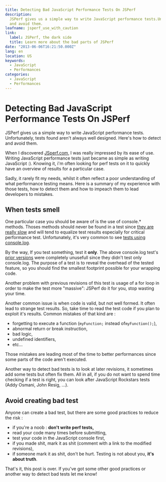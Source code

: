 ```yaml
---
title: Detecting Bad JavaScript Performance Tests On JSPerf
description:
  JSPerf gives us a simple way to write JavaScript performance tests.Unfortunately, tests found aren't always well designed. Here's how to detect
  and avoid them.
leafname: jsperf_use_with_caution
link:
  label: JSPerf, the dark side
  title: Learn more about the bad parts of JSPerf
date: "2013-06-06T16:21:50.000Z"
lang: en
location: US
keywords:
  - JavaScript
  - Performances
categories:
  - JavaScript
  - Performances
---
```


# Detecting Bad JavaScript Performance Tests On JSPerf

JSPerf gives us a simple way to write JavaScript performance tests. Unfortunately, tests found aren't always well designed. Here's how to detect and avoid them.

When I discovered [JSperf.com](https://jsperf.com/ "Create Performance tests"), I was really impressed by its ease of use. Writing JavaScript performance tests just became as simple as writing JavaScript :). Knowing it, i'm often looking for perf tests on it to quickly have an overview of results for a particular case.

Sadly, it rarely fit my needs, whilst it often reflect a poor understanding of what performance testing means. Here is a summary of my experience with those tests, how to detect them and how to impeach them to lead developers to mistakes.

## When tests smell

One particular case you should be aware of is the use of console.\* methods. Thoses methods should never be found in a test since [they are really slow](https://jsperf.com/console-log-performance/6 "Look at a test on console.log speed") and will tend to equalize test results especially for critical performance test. Unfortunately, it's very common to see [tests using console.log](https://www.google.com/search?q=site%3Ajsperf.com++%22console.log%28%22&aq=f&oq=site%3Ajsperf.com++%22console.log%28%22).

By the way, If you test something, test it **only**. The above console.log test's [prior versions](https://jsperf.com/console-log-performance/2 "View one of them") were completely unusefull since they didn't test only console.log. The purpose of a test is to reveal the overhead of the tested feature, so you should find the smallest footprint possible for your wrapping code.

Another problem with previous revisions of this test is usage of a for loop in order to make the test more "massive": JSPerf do it for you, stop wasting your time.

Another common issue is when code is valid, but not well formed. It often lead to strange test results. So, take time to read the test code if you plan to exploit it's results. Common mistakes of that kind are :

- forgetting to execute a function (`myFunction;` instead of`myFunction();`),
- abnormal return or break instruction,
- bad logic,
- undefined identifiers,
- etc...

Those mistakes are leading most of the time to better performances since some parts of the code aren't executed.

Another way to detect bad tests is to look at later revisions, it sometimes add some tests but often fix them. All in all, if you do not want to spend time checking if a test is right, you can look after JavaScript Rockstars tests (Addy Osmani, John Resig, ...).

## Avoid creating bad test

Anyone can create a bad test, but there are some good practices to reduce the risk :

- if you're a noob : **don't write perf tests,**
- read your code many times before submitting,
- test your code in the JavaScript console first,
- if you made shit, mark it as shit (comment with a link to the modified revisions),
- if someone mark it as shit, don't be hurt. Testing is not about you, **it's about truth**.

That's it, this post is over. If you've got some other good practices or another way to detect bad tests let me know!

